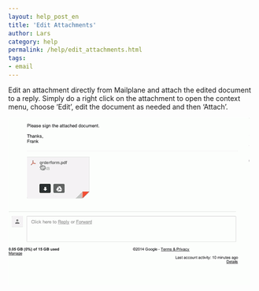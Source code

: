 ```yaml
---
layout: help_post_en
title: 'Edit Attachments'
author: Lars
category: help
permalink: /help/edit_attachments.html
tags:
- email
---
```


Edit an attachment directly from Mailplane and attach the edited document to a reply. Simply do a right click on the attachment to open the context menu, choose ‘Edit’, edit the document as needed and then ‘Attach’.

![](/assets/help/2014-09-03-edit_attachments/edit_attachment.gif)
